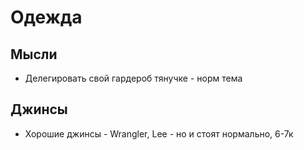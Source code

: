 # Одежда

## Мысли

- Делегировать свой гардероб тянучке - норм тема

## Джинсы

- Хорошие джинсы - Wrangler, Lee - но и стоят нормально, 6-7к 